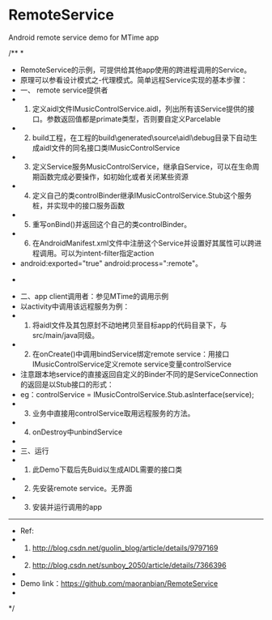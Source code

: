 # RemoteService
Android remote service demo for MTime app

/**
 *
 * RemoteService的示例，可提供给其他app使用的跨进程调用的Service。
 * 原理可以参看设计模式之-代理模式。简单远程Service实现的基本步骤：
 * 一、 remote service提供者
 * 1. 定义aidl文件IMusicControlService.aidl，列出所有该Service提供的接口。参数返回值都是primate类型，否则要自定义Parcelable
 * 2. build工程，在工程的build\generated\source\aidl\debug目录下自动生成aidl文件的同名接口类IMusicControlService
 * 3. 定义Service服务MusicControlService，继承自Service，可以在生命周期函数完成必要操作，如初始化或者关闭某些资源
 * 4. 定义自己的类controlBinder继承IMusicControlService.Stub这个服务桩，并实现中的接口服务函数
 * 5. 重写onBind()并返回这个自己的类controlBinder。
 * 6. 在AndroidManifest.xml文件中注册这个Service并设置好其属性可以跨进程调用。可以为intent-filter指定action
 * android:exported="true"  android:process=":remote"。
 * <p/>
 * 二、app client调用者：参见MTime的调用示例
 * 以activity中调用该远程服务为例：
 * 1. 将aidl文件及其包原封不动地拷贝至目标app的代码目录下，与src/main/java同级。
 * 2. 在onCreate()中调用bindService绑定remote service：用接口IMusicControlService定义remote service变量controlService
 * 注意跟本地service的直接返回自定义的Binder不同的是ServiceConnection的返回是以Stub接口的形式：
 * eg：controlService = IMusicControlService.Stub.asInterface(service);
 * 3. 业务中直接用controlService取用远程服务的方法。
 * 4. onDestroy中unbindService
 *
 * 三、运行
 * 1. 此Demo下载后先Buid以生成AIDL需要的接口类
 * 2. 先安装remote service。无界面
 * 3. 安装并运行调用的app
 * **************************************************************************************************************
 * Ref:
 *  1. http://blog.csdn.net/guolin_blog/article/details/9797169
 *  2. http://blog.csdn.net/sunboy_2050/article/details/7366396
 *
 * Demo link：https://github.com/maoranbian/RemoteService
 *
 */
